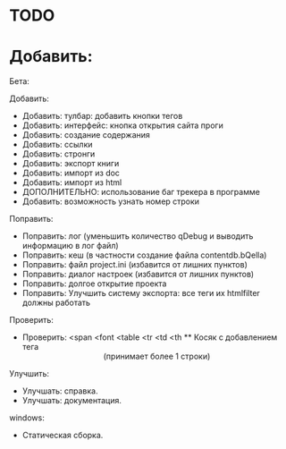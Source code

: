 TODO
====

Добавить:
=======

Бета:

Добавить:
* Добавить: тулбар: добавить кнопки тегов
* Добавить: интерфейс: кнопка открытия сайта проги
* Добавить: создание содержания
* Добавить: ссылки
* Добавить: стронги
* Добавить: экспорт книги
* Добавить: импорт из doc
* Добавить: импорт из html
* ДОПОЛНИТЕЛЬНО: использование баг трекера в программе
* Добавить: возможность узнать номер строки

Поправить:
* Поправить: лог (уменьшить количество qDebug и выводить информацию в лог файл)
* Поправить: кеш (в частности создание файла contentdb.bQella)
* Поправить: файл project.ini (избавится от лишних пунктов)
* Поправить: диалог настроек (избавится от лишних пунктов)
* Поправить: долгое открытие проекта
* Поправить: Улучшить систему экспорта: все теги их htmlfilter должны работать


Проверить:
* Проверить:  <span </span> <font </font>  <table </table> <tr <tr> </tr> <td <td> </td> <th> <th </th>
** Косяк с добавлением тега <center> (принимает более 1 строки)

Улучшить:
* Улучшать: справка.
* Улучшать: документация.

windows:
* Статическая сборка.
